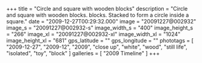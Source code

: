 +++
title = "Circle and square with wooden blocks"
description = "Circle and square with wooden blocks. blocks. Stacked to form a circle inside a square."
date = "2009-12-27T00:29:32.000"
image = "20091227@002932"
image_s = "20091227@002932-s"
image_width_s = "400"
image_height_s = "266"
image_xl = "20091227@002932-xl"
image_width_xl = "1024"
image_height_xl = "681"
gps_latitude = ""
gps_longitude = ""
phototags = [ "2009-12-27", "2009-12", "2009", "close up", "white", "wood", "still life", "isolated", "toy", "block" ]
galleries = [ "2009 Timeline" ]
+++
